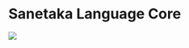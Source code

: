 # Sanetaka Language Core

<img src="https://img.shields.io/badge/Cargo Version:%200.0.12-000000?&logo=Rust&logoColor=#FFFFFF" />
